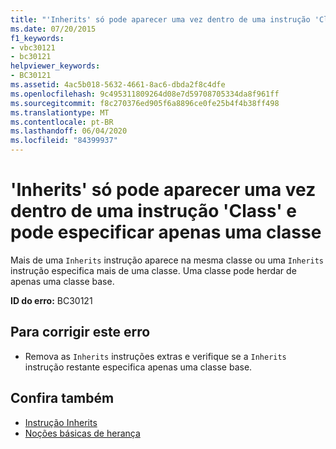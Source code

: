 ```yaml
---
title: "'Inherits' só pode aparecer uma vez dentro de uma instrução 'Class' e pode especificar apenas uma classe"
ms.date: 07/20/2015
f1_keywords:
- vbc30121
- bc30121
helpviewer_keywords:
- BC30121
ms.assetid: 4ac5b018-5632-4661-8ac6-dbda2f8c4dfe
ms.openlocfilehash: 9c495311809264d08e7d59708705334da8f961ff
ms.sourcegitcommit: f8c270376ed905f6a8896ce0fe25b4f4b38ff498
ms.translationtype: MT
ms.contentlocale: pt-BR
ms.lasthandoff: 06/04/2020
ms.locfileid: "84399937"
---
```

# <a name="inherits-can-appear-only-once-within-a-class-statement-and-can-only-specify-one-class"></a>'Inherits' só pode aparecer uma vez dentro de uma instrução 'Class' e pode especificar apenas uma classe
Mais de uma `Inherits` instrução aparece na mesma classe ou uma `Inherits` instrução especifica mais de uma classe. Uma classe pode herdar de apenas uma classe base.  
  
 **ID do erro:** BC30121  
  
## <a name="to-correct-this-error"></a>Para corrigir este erro  
  
- Remova as `Inherits` instruções extras e verifique se a `Inherits` instrução restante especifica apenas uma classe base.  
  
## <a name="see-also"></a>Confira também

- [Instrução Inherits](../language-reference/statements/inherits-statement.md)
- [Noções básicas de herança](../programming-guide/language-features/objects-and-classes/inheritance-basics.md)
